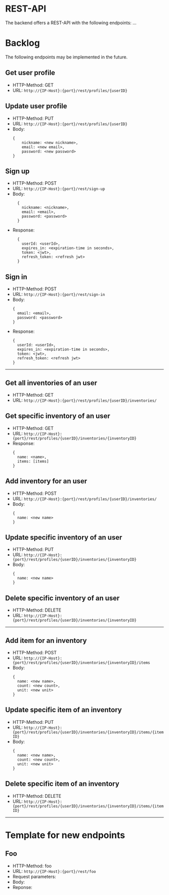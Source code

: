 # REST-API

The backend offers a REST-API with the following endpoints:
...


# Backlog
The following endpoints may be implemented in the future.

## Get user profile
- HTTP-Method: GET
- URL: `http://{IP-Host}:{port}/rest/profiles/{userID}`

## Update user profile
- HTTP-Method: PUT
- URL: `http://{IP-Host}:{port}/rest/profiles/{userID}`
- Body:
    ```
    {
        nickname: <new nickname>,
        email: <new email>,
        password: <new password>
    }
    ```

## Sign up
- HTTP-Method: POST
- URL: `http://{IP-Host}:{port}/rest/sign-up`
- Body:
  ```
    {
      nickname: <nickname>,
      email: <email>,
      password: <password>
    }
  ```
- Response:
  ```
    {
      userId: <userId>,
      expires_in: <expiration-time in seconds>,
      token: <jwt>,
      refresh_token: <refresh jwt>
    }
  ```

## Sign in
- HTTP-Method: POST
- URL: `http://{IP-Host}:{port}/rest/sign-in`
- Body:
  ```
  {
    email: <email>,
    password: <password>
  }
  ```
- Response:
    ```
    {
      userId: <userId>,
      expires_in: <expiration-time in seconds>,
      token: <jwt>,
      refresh_token: <refresh jwt>
    }
    ```
---

## Get all inventories of an user
- HTTP-Method: GET
- URL: `http://{IP-Host}:{port}/rest/profiles/{userID}/inventories/`

## Get specific inventory of an user
- HTTP-Method: GET
- URL: `http://{IP-Host}:{port}/rest/profiles/{userID}/inventories/{inventoryID}`
- Response:
  ```
  {
    name: <name>,
    items: [items]
  }
  ```

## Add inventory for an user
- HTTP-Method: POST
- URL: `http://{IP-Host}:{port}/rest/profiles/{userID}/inventories/`
- Body:
    ```
    {
      name: <new name>  
    }
    ```

## Update specific inventory of an user
- HTTP-Method: PUT
- URL: `http://{IP-Host}:{port}/rest/profiles/{userID}/inventories/{inventoryID}`
- Body:
    ```
    {
      name: <new name>
    }
    ```
    
## Delete specific inventory of an user
- HTTP-Method: DELETE
- URL: `http://{IP-Host}:{port}/rest/profiles/{userID}/inventories/{inventoryID}`

---

## Add item for an inventory
- HTTP-Method: POST
- URL: `http://{IP-Host}:{port}/rest/profiles/{userID}/inventories/{inventoryID}/items`
- Body:
    ```
    {
      name: <new name>,
      count: <new count>,
      unit: <new unit>
    }
    ```

## Update specific item of an inventory
- HTTP-Method: PUT
- URL: `http://{IP-Host}:{port}/rest/profiles/{userID}/inventories/{inventoryID}/items/{itemID}`
- Body:
    ```
    {
      name: <new name>,
      count: <new count>,
      unit: <new unit>
    }
    ```

## Delete specific item of an inventory
- HTTP-Method: DELETE
- URL: `http://{IP-Host}:{port}/rest/profiles/{userID}/inventories/{inventoryID}/items/{itemID}`

---

# Template for new endpoints
## Foo
- HTTP-Method: foo
- URL: `http://{IP-Host}:{port}/rest/foo`
- Request parameters:
- Body:
- Reponse:

